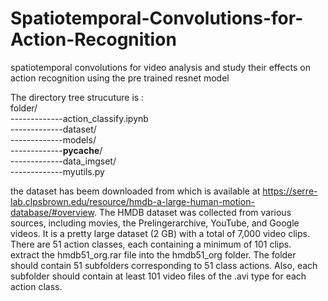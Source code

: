# Spatiotemporal-Convolutions-for-Action-Recognition
spatiotemporal convolutions for video analysis and study their effects on action recognition using the pre trained resnet model <br>

The directory tree strucuture is : <br>
folder/ <br>
-------------action_classify.ipynb <br>
-------------dataset/  
-------------models/ <br>
-------------__pycache__/ <br>
-------------data_imgset/   <br>
-------------myutils.py   <br>


the dataset has beem downloaded from which is available at https://serre-lab.clpsbrown.edu/resource/hmdb-a-large-human-motion-database/#overview.
The HMDB dataset was collected from various sources, including movies, the Prelingerarchive, YouTube, and Google videos. It is a pretty large dataset (2 GB) with a total of 7,000 video clips. There are 51 action classes, each containing a minimum of 101 clips. <br>
extract the hmdb51_org.rar file into the hmdb51_org folder. The folder should contain 51 subfolders corresponding to 51 class actions. Also, each subfolder should contain at least 101 video files of the .avi type for each action class. 



        
